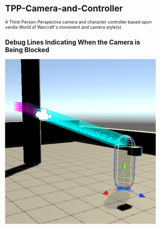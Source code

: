 # TPP-Camera-and-Controller

A Third-Person-Perspective camera and character controller based upon vanilla World of Warcraft's movement and camera style(s).

## Debug Lines Indicating When the Camera is Being Blocked
<img src=https://github.com/Kfollen93/TPP-Camera-and-Controller/blob/main/Screenshot.PNG>
